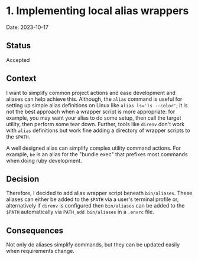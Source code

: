 # 1. Implementing local alias wrappers

Date: 2023-10-17

## Status

Accepted

## Context

I want to simplify common project actions and ease development and aliases can help achieve this.  Although, the `alias` command is useful for setting up simple alias definitions on Linux like `alias ls='ls --color'`; it is not the best approach when a wrapper script is more appropriate: for example, you may want your alias to do some setup, then call the target utility, then perform some tear down.  Further, tools like ``direnv`` don't work with ``alias`` definitions but work fine adding a directory of wrapper scripts to the `$PATH`.

A well designed alias can simplify complex utility command actions.  For example, ``be`` is an alias for the "bundle exec" that prefixes most commands when doing ruby development.

## Decision

Therefore, I decided to add alias wrapper script beneath `bin/aliases`. These aliases can either be added to the `$PATH` via a user's terminal profile or, alternatively if `direnv` is configured then `bin/aliases` can be added to the `$PATH` automatically via ``PATH_add bin/aliases`` in a `.envrc` file.

## Consequences

Not only do aliases simplify commands, but they can be updated easily when requirements change.
